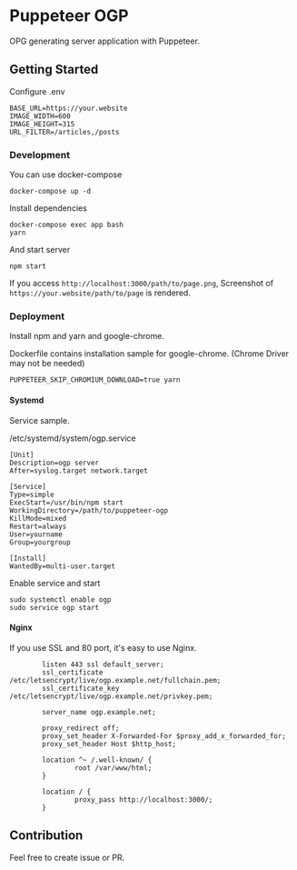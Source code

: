 # Puppeteer OGP

OPG generating server application with Puppeteer.

## Getting Started

Configure .env

```
BASE_URL=https://your.website
IMAGE_WIDTH=600
IMAGE_HEIGHT=315
URL_FILTER=/articles,/posts
```

### Development

You can use docker-compose

```
docker-compose up -d
```

Install dependencies

```
docker-compose exec app bash
yarn
```

And start server

```
npm start
```

If you access `http://localhost:3000/path/to/page.png`, Screenshot of `https://your.website/path/to/page` is rendered.

### Deployment

Install npm and yarn and google-chrome.

Dockerfile contains installation sample for google-chrome. (Chrome Driver may not be needed)

```
PUPPETEER_SKIP_CHROMIUM_DOWNLOAD=true yarn
```

#### Systemd

Service sample.

/etc/systemd/system/ogp.service

```
[Unit]
Description=ogp server
After=syslog.target network.target

[Service]
Type=simple
ExecStart=/usr/bin/npm start
WorkingDirectory=/path/to/puppeteer-ogp
KillMode=mixed
Restart=always
User=yourname
Group=yourgroup

[Install]
WantedBy=multi-user.target
```

Enable service and start

```
sudo systemctl enable ogp
sudo service ogp start
```

#### Nginx

If you use SSL and 80 port, it's easy to use Nginx.

```config
        listen 443 ssl default_server;
        ssl_certificate /etc/letsencrypt/live/ogp.example.net/fullchain.pem;
        ssl_certificate_key /etc/letsencrypt/live/ogp.example.net/privkey.pem;

        server_name ogp.example.net;

        proxy_redirect off;
        proxy_set_header X-Forwarded-For $proxy_add_x_forwarded_for;
        proxy_set_header Host $http_host;

        location ^~ /.well-known/ {
                root /var/www/html;
        }

        location / {
                proxy_pass http://localhost:3000/;
        }
```

## Contribution

Feel free to create issue or PR.
